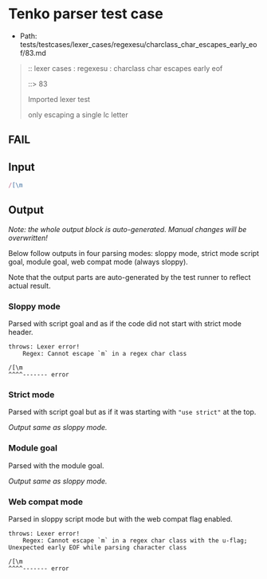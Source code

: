 # Tenko parser test case

- Path: tests/testcases/lexer_cases/regexesu/charclass_char_escapes_early_eof/83.md

> :: lexer cases : regexesu : charclass char escapes early eof
>
> ::> 83
>
> Imported lexer test
>
> only escaping a single lc letter

## FAIL

## Input

`````js
/[\m
`````

## Output

_Note: the whole output block is auto-generated. Manual changes will be overwritten!_

Below follow outputs in four parsing modes: sloppy mode, strict mode script goal, module goal, web compat mode (always sloppy).

Note that the output parts are auto-generated by the test runner to reflect actual result.

### Sloppy mode

Parsed with script goal and as if the code did not start with strict mode header.

`````
throws: Lexer error!
    Regex: Cannot escape `m` in a regex char class

/[\m
^^^^------- error
`````

### Strict mode

Parsed with script goal but as if it was starting with `"use strict"` at the top.

_Output same as sloppy mode._

### Module goal

Parsed with the module goal.

_Output same as sloppy mode._

### Web compat mode

Parsed in sloppy script mode but with the web compat flag enabled.

`````
throws: Lexer error!
    Regex: Cannot escape `m` in a regex char class with the u-flag; Unexpected early EOF while parsing character class

/[\m
^^^^------- error
`````

